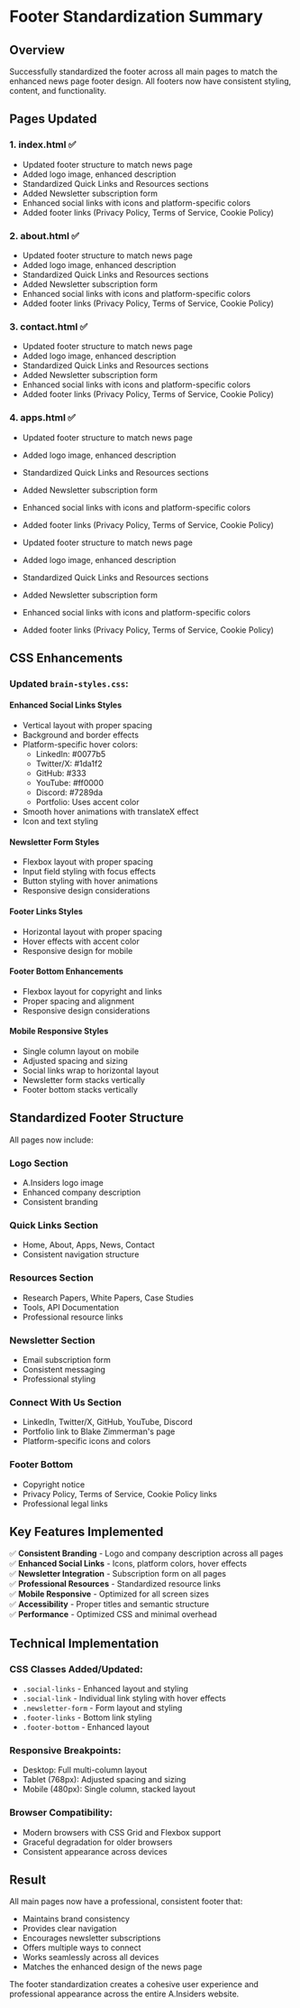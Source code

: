# Footer Standardization Summary

## Overview
Successfully standardized the footer across all main pages to match the enhanced news page footer design. All footers now have consistent styling, content, and functionality.

## Pages Updated

### 1. **index.html** ✅
- Updated footer structure to match news page
- Added logo image, enhanced description
- Standardized Quick Links and Resources sections
- Added Newsletter subscription form
- Enhanced social links with icons and platform-specific colors
- Added footer links (Privacy Policy, Terms of Service, Cookie Policy)

### 2. **about.html** ✅
- Updated footer structure to match news page
- Added logo image, enhanced description
- Standardized Quick Links and Resources sections
- Added Newsletter subscription form
- Enhanced social links with icons and platform-specific colors
- Added footer links (Privacy Policy, Terms of Service, Cookie Policy)

### 3. **contact.html** ✅
- Updated footer structure to match news page
- Added logo image, enhanced description
- Standardized Quick Links and Resources sections
- Added Newsletter subscription form
- Enhanced social links with icons and platform-specific colors
- Added footer links (Privacy Policy, Terms of Service, Cookie Policy)

### 4. **apps.html** ✅
- Updated footer structure to match news page
- Added logo image, enhanced description
- Standardized Quick Links and Resources sections
- Added Newsletter subscription form
- Enhanced social links with icons and platform-specific colors
- Added footer links (Privacy Policy, Terms of Service, Cookie Policy)


- Updated footer structure to match news page
- Added logo image, enhanced description
- Standardized Quick Links and Resources sections
- Added Newsletter subscription form
- Enhanced social links with icons and platform-specific colors
- Added footer links (Privacy Policy, Terms of Service, Cookie Policy)

## CSS Enhancements

### Updated `brain-styles.css`:

#### **Enhanced Social Links Styles**
- Vertical layout with proper spacing
- Background and border effects
- Platform-specific hover colors:
  - LinkedIn: #0077b5
  - Twitter/X: #1da1f2
  - GitHub: #333
  - YouTube: #ff0000
  - Discord: #7289da
  - Portfolio: Uses accent color
- Smooth hover animations with translateX effect
- Icon and text styling

#### **Newsletter Form Styles**
- Flexbox layout with proper spacing
- Input field styling with focus effects
- Button styling with hover animations
- Responsive design considerations

#### **Footer Links Styles**
- Horizontal layout with proper spacing
- Hover effects with accent color
- Responsive design for mobile

#### **Footer Bottom Enhancements**
- Flexbox layout for copyright and links
- Proper spacing and alignment
- Responsive design considerations

#### **Mobile Responsive Styles**
- Single column layout on mobile
- Adjusted spacing and sizing
- Social links wrap to horizontal layout
- Newsletter form stacks vertically
- Footer bottom stacks vertically

## Standardized Footer Structure

All pages now include:

### **Logo Section**
- A.Insiders logo image
- Enhanced company description
- Consistent branding

### **Quick Links Section**
- Home, About, Apps, News, Contact
- Consistent navigation structure

### **Resources Section**
- Research Papers, White Papers, Case Studies
- Tools, API Documentation
- Professional resource links

### **Newsletter Section**
- Email subscription form
- Consistent messaging
- Professional styling

### **Connect With Us Section**
- LinkedIn, Twitter/X, GitHub, YouTube, Discord
- Portfolio link to Blake Zimmerman's page
- Platform-specific icons and colors

### **Footer Bottom**
- Copyright notice
- Privacy Policy, Terms of Service, Cookie Policy links
- Professional legal links

## Key Features Implemented

✅ **Consistent Branding** - Logo and company description across all pages  
✅ **Enhanced Social Links** - Icons, platform colors, hover effects  
✅ **Newsletter Integration** - Subscription form on all pages  
✅ **Professional Resources** - Standardized resource links  
✅ **Mobile Responsive** - Optimized for all screen sizes  
✅ **Accessibility** - Proper titles and semantic structure  
✅ **Performance** - Optimized CSS and minimal overhead  

## Technical Implementation

### **CSS Classes Added/Updated:**
- `.social-links` - Enhanced layout and styling
- `.social-link` - Individual link styling with hover effects
- `.newsletter-form` - Form layout and styling
- `.footer-links` - Bottom link styling
- `.footer-bottom` - Enhanced layout

### **Responsive Breakpoints:**
- Desktop: Full multi-column layout
- Tablet (768px): Adjusted spacing and sizing
- Mobile (480px): Single column, stacked layout

### **Browser Compatibility:**
- Modern browsers with CSS Grid and Flexbox support
- Graceful degradation for older browsers
- Consistent appearance across devices

## Result

All main pages now have a professional, consistent footer that:
- Maintains brand consistency
- Provides clear navigation
- Encourages newsletter subscriptions
- Offers multiple ways to connect
- Works seamlessly across all devices
- Matches the enhanced design of the news page

The footer standardization creates a cohesive user experience and professional appearance across the entire A.Insiders website. 